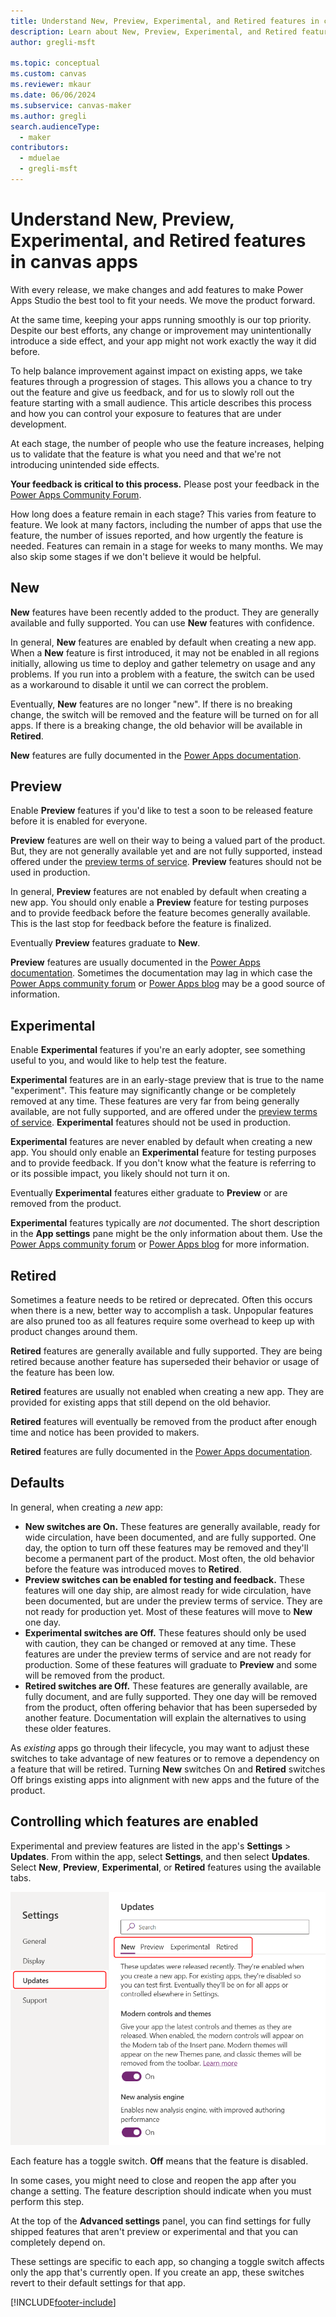 ```yaml
---
title: Understand New, Preview, Experimental, and Retired features in canvas apps
description: Learn about New, Preview, Experimental, and Retired features.
author: gregli-msft

ms.topic: conceptual
ms.custom: canvas
ms.reviewer: mkaur
ms.date: 06/06/2024
ms.subservice: canvas-maker
ms.author: gregli
search.audienceType: 
  - maker
contributors:
  - mduelae
  - gregli-msft
---
```

# Understand New, Preview, Experimental, and Retired features in canvas apps

With every release, we make changes and add features to make Power Apps Studio the best tool to fit your needs. We move the product forward. 

At the same time, keeping your apps running smoothly is our top priority. Despite our best efforts, any change or improvement may unintentionally introduce a side effect, and your app might not work exactly the way it did before.

To help balance improvement against impact on existing apps, we take features through a progression of stages. This allows you a chance to try out the feature and give us feedback, and for us to slowly roll out the feature starting with a small audience. This article describes this process and how you can control your exposure to features that are under development.

At each stage, the number of people who use the feature increases, helping us to validate that the feature is what you need and that we're not introducing unintended side effects.

**Your feedback is critical to this process.**  Please post your feedback in the [Power Apps Community Forum](https://powerusers.microsoft.com/t5/PowerApps-Community/ct-p/PowerApps1).

How long does a feature remain in each stage? This varies from feature to feature. We look at many factors, including the number of apps that use the feature, the number of issues reported, and how urgently the feature is needed. Features can remain in a stage for weeks to many months.  We may also skip some stages if we don't believe it would be helpful.

## New

**New** features have been recently added to the product. They are generally available and fully supported.  You can use **New** features with confidence.

In general, **New** features are enabled by default when creating a new app. When a **New** feature is first introduced, it may not be enabled in all regions initially, allowing us time to deploy and gather telemetry on usage and any problems. If you run into a problem with a feature, the switch can be used as a workaround to disable it until we can correct the problem.

Eventually, **New** features are no longer "new". If there is no breaking change, the switch will be removed and the feature will be turned on for all apps. If there is a breaking change, the old behavior will be available in **Retired**.

**New** features are fully documented in the [Power Apps documentation](./getting-started.md).

## Preview

Enable **Preview** features if you'd like to test a soon to be released feature before it is enabled for everyone.

**Preview** features are well on their way to being a valued part of the product. But, they are not generally available yet and are not fully supported, instead offered under the [preview terms of service](https://aka.ms/pa-preview-terms). **Preview** features should not be used in production. 

In general, **Preview** features are not enabled by default when creating a new app. You should only enable a **Preview** feature for testing purposes and to provide feedback before the feature becomes generally available. This is the last stop for feedback before the feature is finalized. 

Eventually **Preview** features graduate to **New**.

**Preview** features are usually documented in the [Power Apps documentation](./getting-started.md).  Sometimes the documentation may lag in which case the [Power Apps community forum](https://powerusers.microsoft.com/t5/PowerApps-Community/ct-p/PowerApps1) or [Power Apps blog](https://powerapps.microsoft.com/blog/) may be a good source of information.

## Experimental

Enable **Experimental** features if you're an early adopter, see something useful to you, and would like to help test the feature. 

**Experimental** features are in an early-stage preview that is true to the name "experiment". This feature may significantly change or be completely removed at any time. These features are very far from being generally available, are not fully supported, and are offered under the [preview terms of service](https://aka.ms/pa-preview-terms). **Experimental** features should not be used in production. 

**Experimental** features are never enabled by default when creating a new app. You should only enable an **Experimental** feature for testing purposes and to provide feedback. If you don't know what the feature is referring to or its possible impact, you likely should not turn it on. 

Eventually **Experimental** features either graduate to **Preview** or are removed from the product.

**Experimental** features typically are *not* documented. The short description in the **App settings** pane might be the only information about them. Use the [Power Apps community forum](https://powerusers.microsoft.com/t5/PowerApps-Community/ct-p/PowerApps1) or [Power Apps blog](https://powerapps.microsoft.com/blog/) for more information.

## Retired

Sometimes a feature needs to be retired or deprecated.  Often this occurs when there is a new, better way to accomplish a task.  Unpopular features are also pruned too as all features require some overhead to keep up with product changes around them.

**Retired** features are generally available and fully supported. They are being retired because another feature has superseded their behavior or usage of the feature has been low.

**Retired** features are usually not enabled when creating a new app. They are provided for existing apps that still depend on the old behavior.

**Retired** features will eventually be removed from the product after enough time and notice has been provided to makers.

**Retired** features are fully documented in the [Power Apps documentation](./getting-started.md).

## Defaults

In general, when creating a _new_ app:

- **New switches are On.**  These features are generally available, ready for wide circulation, have been documented, and are fully supported. One day, the option to turn off these features may be removed and they'll become a permanent part of the product. Most often, the old behavior before the feature was introduced moves to **Retired**.
- **Preview switches can be enabled for testing and feedback.**  These features will one day ship, are almost ready for wide circulation, have been documented, but are under the preview terms of service. They are not ready for production yet. Most of these features will move to **New** one day.
- **Experimental switches are Off.**  These features should only be used with caution, they can be changed or removed at any time. These features are under the preview terms of service and are not ready for production. Some of these features will graduate to **Preview** and some will be removed from the product.
- **Retired switches are Off.**  These features are generally available, are fully document, and are fully supported. They one day will be removed from the product, often offering behavior that has been superseded by another feature.  Documentation will explain the alternatives to using these older features.

As _existing_ apps go through their lifecycle, you may want to adjust these switches to take advantage of new features or to remove a dependency on a feature that will be retired.  Turning **New** switches On and **Retired** switches Off brings existing apps into alignment with new apps and the future of the product.

## Controlling which features are enabled

Experimental and preview features are listed in the app's **Settings** > **Updates**.  From within the app, select **Settings**, and then select **Updates**. Select **New**, **Preview**, **Experimental**, or **Retired** features using the available tabs.

![Advanced settings for canvas app.](media/working-with-experimental/advanced-settings.png "Advanced settings for canvas app")

Each feature has a toggle switch.  **Off** means that the feature is disabled.  

In some cases, you might need to close and reopen the app after you change a setting.  The feature description should indicate when you must perform this step.

At the top of the **Advanced settings** panel, you can find settings for fully shipped features that aren't preview or experimental and that you can completely depend on. 

These settings are specific to each app, so changing a toggle switch affects only the app that's currently open. If you create an app, these switches revert to their default settings for that app.

[!INCLUDE[footer-include](../../includes/footer-banner.md)]
